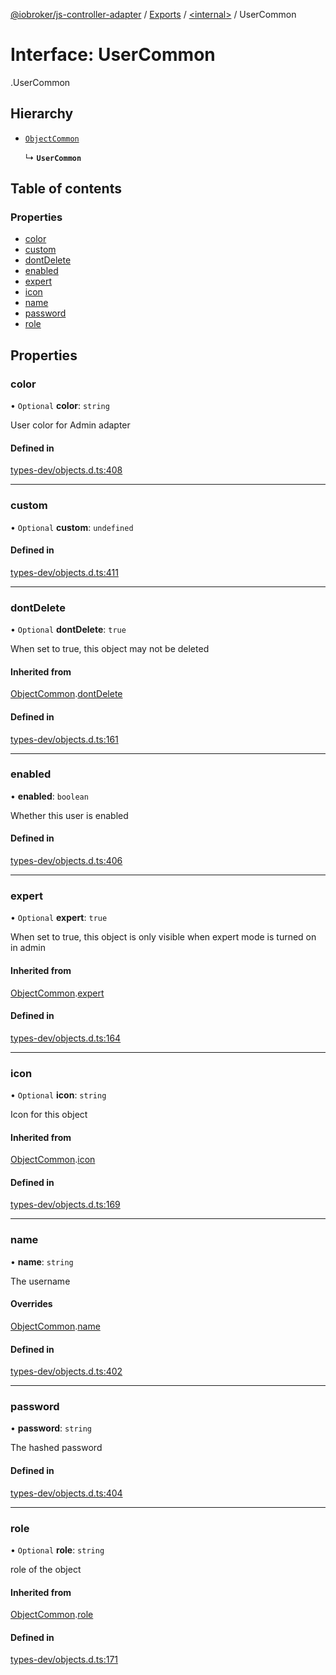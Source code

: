 [@iobroker/js-controller-adapter](../README.md) / [Exports](../modules.md) / [<internal\>](../modules/internal_.md) / UserCommon

# Interface: UserCommon

[<internal>](../modules/internal_.md).UserCommon

## Hierarchy

- [`ObjectCommon`](internal_.ObjectCommon.md)

  ↳ **`UserCommon`**

## Table of contents

### Properties

- [color](internal_.UserCommon.md#color)
- [custom](internal_.UserCommon.md#custom)
- [dontDelete](internal_.UserCommon.md#dontdelete)
- [enabled](internal_.UserCommon.md#enabled)
- [expert](internal_.UserCommon.md#expert)
- [icon](internal_.UserCommon.md#icon)
- [name](internal_.UserCommon.md#name)
- [password](internal_.UserCommon.md#password)
- [role](internal_.UserCommon.md#role)

## Properties

### color

• `Optional` **color**: `string`

User color for Admin adapter

#### Defined in

[types-dev/objects.d.ts:408](https://github.com/ioBroker/ioBroker.js-controller/blob/46b1734c/packages/types-dev/objects.d.ts#L408)

___

### custom

• `Optional` **custom**: `undefined`

#### Defined in

[types-dev/objects.d.ts:411](https://github.com/ioBroker/ioBroker.js-controller/blob/46b1734c/packages/types-dev/objects.d.ts#L411)

___

### dontDelete

• `Optional` **dontDelete**: ``true``

When set to true, this object may not be deleted

#### Inherited from

[ObjectCommon](internal_.ObjectCommon.md).[dontDelete](internal_.ObjectCommon.md#dontdelete)

#### Defined in

[types-dev/objects.d.ts:161](https://github.com/ioBroker/ioBroker.js-controller/blob/46b1734c/packages/types-dev/objects.d.ts#L161)

___

### enabled

• **enabled**: `boolean`

Whether this user is enabled

#### Defined in

[types-dev/objects.d.ts:406](https://github.com/ioBroker/ioBroker.js-controller/blob/46b1734c/packages/types-dev/objects.d.ts#L406)

___

### expert

• `Optional` **expert**: ``true``

When set to true, this object is only visible when expert mode is turned on in admin

#### Inherited from

[ObjectCommon](internal_.ObjectCommon.md).[expert](internal_.ObjectCommon.md#expert)

#### Defined in

[types-dev/objects.d.ts:164](https://github.com/ioBroker/ioBroker.js-controller/blob/46b1734c/packages/types-dev/objects.d.ts#L164)

___

### icon

• `Optional` **icon**: `string`

Icon for this object

#### Inherited from

[ObjectCommon](internal_.ObjectCommon.md).[icon](internal_.ObjectCommon.md#icon)

#### Defined in

[types-dev/objects.d.ts:169](https://github.com/ioBroker/ioBroker.js-controller/blob/46b1734c/packages/types-dev/objects.d.ts#L169)

___

### name

• **name**: `string`

The username

#### Overrides

[ObjectCommon](internal_.ObjectCommon.md).[name](internal_.ObjectCommon.md#name)

#### Defined in

[types-dev/objects.d.ts:402](https://github.com/ioBroker/ioBroker.js-controller/blob/46b1734c/packages/types-dev/objects.d.ts#L402)

___

### password

• **password**: `string`

The hashed password

#### Defined in

[types-dev/objects.d.ts:404](https://github.com/ioBroker/ioBroker.js-controller/blob/46b1734c/packages/types-dev/objects.d.ts#L404)

___

### role

• `Optional` **role**: `string`

role of the object

#### Inherited from

[ObjectCommon](internal_.ObjectCommon.md).[role](internal_.ObjectCommon.md#role)

#### Defined in

[types-dev/objects.d.ts:171](https://github.com/ioBroker/ioBroker.js-controller/blob/46b1734c/packages/types-dev/objects.d.ts#L171)
